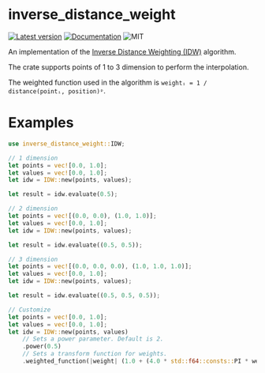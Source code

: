 # inverse_distance_weight

[![Latest version](https://img.shields.io/crates/v/inverse_distance_weight.svg)](https://crates.io/crates/inverse_distance_weight)
[![Documentation](https://docs.rs/inverse_distance_weight/badge.svg)](https://docs.rs/inverse_distance_weight)
![MIT](https://img.shields.io/badge/license-MIT-blue.svg)

An implementation of the [Inverse Distance Weighting (IDW)](https://en.wikipedia.org/wiki/Inverse_distance_weighting) algorithm.

The crate supports points of 1 to 3 dimension to perform the interpolation.

The weighted function used in the algorithm is `weightᵢ = 1 / distance(pointᵢ, position)ᵖ`.

# Examples

```rust
use inverse_distance_weight::IDW;

// 1 dimension
let points = vec![0.0, 1.0];
let values = vec![0.0, 1.0];
let idw = IDW::new(points, values);

let result = idw.evaluate(0.5);

// 2 dimension
let points = vec![(0.0, 0.0), (1.0, 1.0)];
let values = vec![0.0, 1.0];
let idw = IDW::new(points, values);

let result = idw.evaluate((0.5, 0.5));

// 3 dimension
let points = vec![(0.0, 0.0, 0.0), (1.0, 1.0, 1.0)];
let values = vec![0.0, 1.0];
let idw = IDW::new(points, values);

let result = idw.evaluate((0.5, 0.5, 0.5));

// Customize
let points = vec![0.0, 1.0];
let values = vec![0.0, 1.0];
let idw = IDW::new(points, values)
    // Sets a power parameter. Default is 2.
    .power(0.5)
    // Sets a transform function for weights.
    .weighted_function(|weight| (1.0 + (4.0 * std::f64::consts::PI * weight).sin()) * 0.5);
```